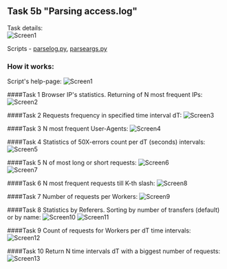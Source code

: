 ## Task 5b "Parsing access.log"

Task details:  
![Screen1](./task_images/Screenshot_0.png)  

Scripts - [parselog.py](./parselog.py), [parseargs.py](./parseargs.py) 

### How it works:
Script's help-page:
![Screen1](./task_images/Screenshot_1.png)
 
####Task 1
Browser IP's statistics. Returning of N most frequent IPs:
![Screen2](./task_images/Screenshot_2.png)

####Task 2
Requests frequency in specified time interval dT:
![Screen3](./task_images/Screenshot_3.png)

####Task 3
N most frequent User-Agents:
![Screen4](./task_images/Screenshot_4.png)

####Task 4
Statistics of 50X-errors count per dT (seconds) intervals:
![Screen5](./task_images/Screenshot_5.png)

####Task 5
N of most long or short requests:
![Screen6](./task_images/Screenshot_6.png)  
![Screen7](./task_images/Screenshot_7.png)

####Task 6
N most frequent requests till K-th slash:
![Screen8](./task_images/Screenshot_8.png)

####Task 7
Number of requests per Workers:
![Screen9](./task_images/Screenshot_9.png)

####Task 8
Statistics by Referers. Sorting by number of transfers (default) or by name:
![Screen10](./task_images/Screenshot_10.png)
![Screen11](./task_images/Screenshot_11.png)

####Task 9
Count of requests for Workers per dT time intervals:
![Screen12](./task_images/Screenshot_12.png)

####Task 10
Return N time intervals dT with a biggest number of requests:
![Screen13](./task_images/Screenshot_13.png)


